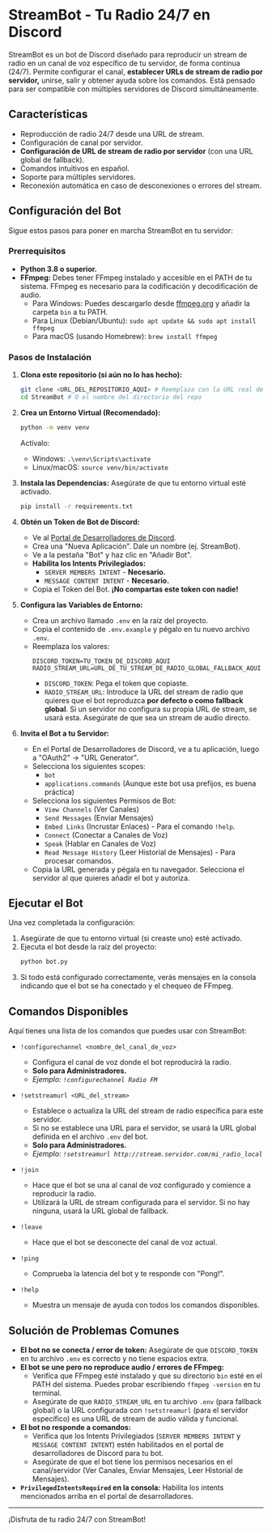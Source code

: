 # StreamBot - Tu Radio 24/7 en Discord

StreamBot es un bot de Discord diseñado para reproducir un stream de radio en un canal de voz específico de tu servidor, de forma continua (24/7). Permite configurar el canal, **establecer URLs de stream de radio por servidor,** unirse, salir y obtener ayuda sobre los comandos. Está pensado para ser compatible con múltiples servidores de Discord simultáneamente.

## Características

- Reproducción de radio 24/7 desde una URL de stream.
- Configuración de canal por servidor.
- **Configuración de URL de stream de radio por servidor** (con una URL global de fallback).
- Comandos intuitivos en español.
- Soporte para múltiples servidores.
- Reconexión automática en caso de desconexiones o errores del stream.

## Configuración del Bot

Sigue estos pasos para poner en marcha StreamBot en tu servidor:

### Prerrequisitos

- **Python 3.8 o superior.**
- **FFmpeg:** Debes tener FFmpeg instalado y accesible en el PATH de tu sistema. FFmpeg es necesario para la codificación y decodificación de audio.
    - Para Windows: Puedes descargarlo desde [ffmpeg.org](https://ffmpeg.org/download.html) y añadir la carpeta `bin` a tu PATH.
    - Para Linux (Debian/Ubuntu): `sudo apt update && sudo apt install ffmpeg`
    - Para macOS (usando Homebrew): `brew install ffmpeg`

### Pasos de Instalación

1.  **Clona este repositorio (si aún no lo has hecho):**
    ```bash
    git clone <URL_DEL_REPOSITORIO_AQUI> # Reemplaza con la URL real del repo
    cd StreamBot # O el nombre del directorio del repo
    ```

2.  **Crea un Entorno Virtual (Recomendado):**
    ```bash
    python -m venv venv
    ```
    Actívalo:
    - Windows: `.\venv\Scripts\activate`
    - Linux/macOS: `source venv/bin/activate`

3.  **Instala las Dependencias:**
    Asegúrate de que tu entorno virtual esté activado.
    ```bash
    pip install -r requirements.txt
    ```

4.  **Obtén un Token de Bot de Discord:**
    - Ve al [Portal de Desarrolladores de Discord](https://discord.com/developers/applications).
    - Crea una "Nueva Aplicación". Dale un nombre (ej. StreamBot).
    - Ve a la pestaña "Bot" y haz clic en "Añadir Bot".
    - **Habilita los Intents Privilegiados:**
        - `SERVER MEMBERS INTENT` - **Necesario.**
        - `MESSAGE CONTENT INTENT` - **Necesario.**
    - Copia el Token del Bot. **¡No compartas este token con nadie!**

5.  **Configura las Variables de Entorno:**
    - Crea un archivo llamado `.env` en la raíz del proyecto.
    - Copia el contenido de `.env.example` y pégalo en tu nuevo archivo `.env`.
    - Reemplaza los valores:
      ```env
      DISCORD_TOKEN=TU_TOKEN_DE_DISCORD_AQUI
      RADIO_STREAM_URL=URL_DE_TU_STREAM_DE_RADIO_GLOBAL_FALLBACK_AQUI
      ```
      - `DISCORD_TOKEN`: Pega el token que copiaste.
      - `RADIO_STREAM_URL`: Introduce la URL del stream de radio que quieres que el bot reproduzca **por defecto o como fallback global**. Si un servidor no configura su propia URL de stream, se usará esta. Asegúrate de que sea un stream de audio directo.

6.  **Invita el Bot a tu Servidor:**
    - En el Portal de Desarrolladores de Discord, ve a tu aplicación, luego a "OAuth2" -> "URL Generator".
    - Selecciona los siguientes scopes:
        - `bot`
        - `applications.commands` (Aunque este bot usa prefijos, es buena práctica)
    - Selecciona los siguientes Permisos de Bot:
        - `View Channels` (Ver Canales)
        - `Send Messages` (Enviar Mensajes)
        - `Embed Links` (Incrustar Enlaces) - Para el comando `!help`.
        - `Connect` (Conectar a Canales de Voz)
        - `Speak` (Hablar en Canales de Voz)
        - `Read Message History` (Leer Historial de Mensajes) - Para procesar comandos.
    - Copia la URL generada y pégala en tu navegador. Selecciona el servidor al que quieres añadir el bot y autoriza.

## Ejecutar el Bot

Una vez completada la configuración:

1.  Asegúrate de que tu entorno virtual (si creaste uno) esté activado.
2.  Ejecuta el bot desde la raíz del proyecto:
    ```bash
    python bot.py
    ```
3.  Si todo está configurado correctamente, verás mensajes en la consola indicando que el bot se ha conectado y el chequeo de FFmpeg.

## Comandos Disponibles

Aquí tienes una lista de los comandos que puedes usar con StreamBot:

-   `!configurechannel <nombre_del_canal_de_voz>`
    -   Configura el canal de voz donde el bot reproducirá la radio.
    -   **Solo para Administradores.**
    -   *Ejemplo: `!configurechannel Radio FM`*

-   `!setstreamurl <URL_del_stream>`
    -   Establece o actualiza la URL del stream de radio específica para este servidor.
    -   Si no se establece una URL para el servidor, se usará la URL global definida en el archivo `.env` del bot.
    -   **Solo para Administradores.**
    -   *Ejemplo: `!setstreamurl http://stream.servidor.com/mi_radio_local`*

-   `!join`
    -   Hace que el bot se una al canal de voz configurado y comience a reproducir la radio.
    -   Utilizará la URL de stream configurada para el servidor. Si no hay ninguna, usará la URL global de fallback.

-   `!leave`
    -   Hace que el bot se desconecte del canal de voz actual.

-   `!ping`
    -   Comprueba la latencia del bot y te responde con "Pong!".

-   `!help`
    -   Muestra un mensaje de ayuda con todos los comandos disponibles.

## Solución de Problemas Comunes

-   **El bot no se conecta / error de token:** Asegúrate de que `DISCORD_TOKEN` en tu archivo `.env` es correcto y no tiene espacios extra.
-   **El bot se une pero no reproduce audio / errores de FFmpeg:**
    -   Verifica que FFmpeg esté instalado y que su directorio `bin` esté en el PATH del sistema. Puedes probar escribiendo `ffmpeg -version` en tu terminal.
    -   Asegúrate de que `RADIO_STREAM_URL` en tu archivo `.env` (para fallback global) o la URL configurada con `!setstreamurl` (para el servidor específico) es una URL de stream de audio válida y funcional.
-   **El bot no responde a comandos:**
    -   Verifica que los Intents Privilegiados (`SERVER MEMBERS INTENT` y `MESSAGE CONTENT INTENT`) estén habilitados en el portal de desarrolladores de Discord para tu bot.
    -   Asegúrate de que el bot tiene los permisos necesarios en el canal/servidor (Ver Canales, Enviar Mensajes, Leer Historial de Mensajes).
-   **`PrivilegedIntentsRequired` en la consola:** Habilita los intents mencionados arriba en el portal de desarrolladores.

---

¡Disfruta de tu radio 24/7 con StreamBot!
